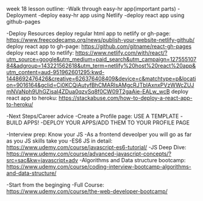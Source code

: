 week 18 lesson outline:
-Walk through easy-hr app(important parts)
-Deployment
-deploy easy-hr app using Netlify
-deploy react app using github-pages

-Deploy Resources
deploy regular html app to netlify or gh-page: https://www.freecodecamp.org/news/publish-your-website-netlify-github/
deploy react app to gh-page: https://github.com/gitname/react-gh-pages
deploy react app to netlify: https://www.netlify.com/with/react/?utm_source=google&utm_medium=paid_search&utm_campaign=12755510784&adgroup=143221562618&utm_term=netlify%20host%20react%20app&utm_content=aud-951962601295:kwd-1448692476426&creative=626376408409&device=c&matchtype=p&location=9016164&gclid=Cj0KCQiAutyfBhCMARIsAMgcRJTbIAxnxPVzWWcZUJmNVaNph9UhGZisaI4ZDua0qzvSq8f0CW09T2gaAie-EALw_wcB
deploy react app to heroku: https://stackabuse.com/how-to-deploy-a-react-app-to-heroku/

-Next Steps/Career advice
-Create a Profile page: USE A TEMPLATE
-BUILD APPS!
-DEPLOY YOUR APPS/ADD THEM TO YOUR PROFILE PAGE

-Interview prep: Know your JS
-As a frontend deveolper you will go as far as you JS skills take you
-ES6 JS in detail: https://www.udemy.com/course/javascript-es6-tutorial/
-JS Deep Dive: https://www.udemy.com/course/advanced-javascript-concepts/?src=sac&kw=javascript+adv
-Algorithms and Data structure bootcamp: https://www.udemy.com/course/coding-interview-bootcamp-algorithms-and-data-structure/

-Start from the beginging
-Full Course: https://www.udemy.com/course/the-web-developer-bootcamp/

